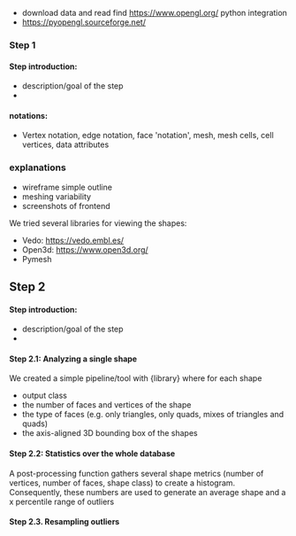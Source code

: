 
- download data and read find https://www.opengl.org/ python integration
- https://pyopengl.sourceforge.net/


### Step 1
#### Step introduction:
- description/goal of the step
- 
#### notations:
- Vertex notation, edge notation, face 'notation', mesh, mesh cells, cell vertices, data attributes 

### explanations 
- wireframe simple outline
- meshing variability
- screenshots of frontend

We tried several libraries for viewing the shapes:
- Vedo: https://vedo.embl.es/ 
- Open3d: https://www.open3d.org/
- Pymesh

## Step 2
#### Step introduction:
- description/goal of the step
- 
#### Step 2.1: Analyzing a single shape
We created a simple pipeline/tool with {library} where for each shape
- output class
- the number of faces and vertices of the shape
- the type of faces (e.g. only triangles, only quads, mixes of triangles and quads)
- the axis-aligned 3D bounding box of the shapes
#### Step 2.2: Statistics over the whole database
A post-processing function gathers several shape metrics (number of vertices, number of faces, shape class) to create a histogram. Consequently, these numbers are used to generate an average shape and a x percentile range of outliers
#### Step 2.3. Resampling outliers
